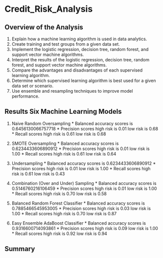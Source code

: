 # Credit_Risk_Analysis

## Overview of the Analysis

  1.  Explain how a machine learning algorithm is used in data analytics.
  2.  Create training and test groups from a given data set.
  3.  Implement the logistic regression, decision tree, random forest, and support vector machine algorithms.
  4.  Interpret the results of the logistic regression, decision tree, random forest, and support vector machine algorithms.
  5.  Compare the advantages and disadvantages of each supervised learning algorithm.
  6.  Determine which supervised learning algorithm is best used for a given data set or scenario.
  7.  Use ensemble and resampling techniques to improve model performance.

## Results Six Machine Learning Models

  1.  Naive Random Oversampling
    *   Balanced accuracy scores is 0.6456130066757718
    *   Precision scores high risk is 0.01 low risk is 0.68
    *   Recall scores high risk is 0.61 low risk is 0.68


  2.  SMOTE Oversampling
    * Balanced accuracy scores is 0.6234433606890912
    * Precision scores high risk is 0.01 low risk is 1.00
    * Recall scores high risk is 0.61 low risk is 0.64


  3.  Undersampling
    * Balanced accuracy scores is 0.6234433606890912
    * Precision scores high risk is 0.01 low risk is 1.00
    * Recall scores high risk is 0.61 low risk is 0.43


  4.  Combination (Over and Under) Sampling
    * Balanced accuracy scores is 0.5146760216106459
    * Precision scores high risk is 0.01 low risk is 1.00
    * Recall scores high risk is 0.70 low risk is 0.58


  5.  Balanced Random Forest Classifier
    * Balanced accuracy scores is 0.7885466545953005
    * Precision scores high risk is 0.03 low risk is 1.00
    * Recall scores high risk is 0.70 low risk is 0.87


  6.  Easy Ensemble AdaBoost Classifier
    * Balanced accuracy scores is 0.9316600714093861
    * Precision scores high risk is 0.09 low risk is 1.00
    * Recall scores high risk is 0.92 low risk is 0.94


## Summary
